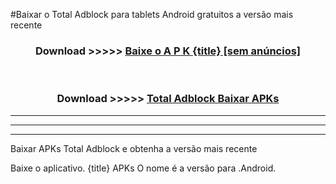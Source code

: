 #Baixar o Total Adblock   para tablets Android gratuitos a versão mais recente


<div align="center">
<h3>Download >>>>> <a href="https://pt-web.web.app/?pt= {title}">Baixe o A P K {title} [sem anúncios]</a></h3><br>

<h3>Download >>>>> <a href="https://pt-web.web.app/?pt= {title}">Total Adblock  Baixar APKs</a></h3>
</div>

----------------------------------------------------------

----------------------------------------------------------

----------------------------------------------------------

Baixar APKs Total Adblock  e obtenha a versão mais recente

Baixe o aplicativo. {title} APKs O nome é a versão para .Android.


